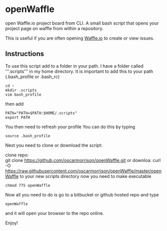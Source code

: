 openWaffle
===============
open Waffle.io project board from CLI.
A small bash script that opens your project page on waffle from within a repository.

This is useful if you are often opening [Waffle.io](http://waffle.io) to create or view issues.

## Instructions ##

To use this script add to a folder in your path. I have a folder called '''.scripts''' in my home directory. 
It is important to add this to your path (.bash_profile or .bash_rc)

```
cd ~
mkdir .scripts
vim bash_profile
```

then add 
```
PATH="PATH=$PATH:$HOME/.scripts" 
export PATH
```
You then need to refresh your profile
You can do this by typing
```
source .bash_profile
```

Next you need to clone or download the script:

clone repo:    
    git clone https://github.com/oscarmorrison/openWaffle.git
or downloa: 
    curl -O https://raw.githubusercontent.com/oscarmorrison/openWaffle/master/openWaffle
to your new scripts directory
now you need to make executable
```
chmod 775 openWaffle
```

Now all you need to do is go to a bitbucket or github hosted repo and type
```
openWaffle
```
and it will open your browser to the repo online.

Enjoy!
